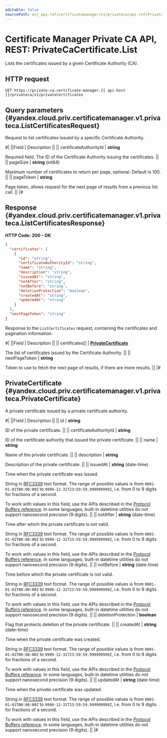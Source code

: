 ```yaml
---
editable: false
sourcePath: en/_api-ref/certificatemanager/v1/privateca/api-ref/PrivateCaCertificate/list.md
---
```


# Certificate Manager Private CA API, REST: PrivateCaCertificate.List

Lists the certificates issued by a given Certificate Authority (CA).

## HTTP request

```
GET https://private-ca.certificate-manager.{{ api-host }}/privateca/v1/privateCertificates
```

## Query parameters {#yandex.cloud.priv.certificatemanager.v1.privateca.ListCertificatesRequest}

Request to list certificates issued by a specific Certificate Authority.

#|
||Field | Description ||
|| certificateAuthorityId | **string**

Required field. The ID of the Certificate Authority issuing the certificates. ||
|| pageSize | **string** (int64)

Maximum number of certificates to return per page, optional. Default is 100. ||
|| pageToken | **string**

Page token, allows request for the next page of results from a previous list call. ||
|#

## Response {#yandex.cloud.priv.certificatemanager.v1.privateca.ListCertificatesResponse}

**HTTP Code: 200 - OK**

```json
{
  "certificates": [
    {
      "id": "string",
      "certificateAuthorityId": "string",
      "name": "string",
      "description": "string",
      "issuedAt": "string",
      "notAfter": "string",
      "notBefore": "string",
      "deletionProtection": "boolean",
      "createdAt": "string",
      "updatedAt": "string"
    }
  ],
  "nextPageToken": "string"
}
```

Response to the `ListCertificates` request, containing the certificates and pagination information.

#|
||Field | Description ||
|| certificates[] | **[PrivateCertificate](#yandex.cloud.priv.certificatemanager.v1.privateca.PrivateCertificate)**

The list of certificates issued by the Certificate Authority. ||
|| nextPageToken | **string**

Token to use to fetch the next page of results, if there are more results. ||
|#

## PrivateCertificate {#yandex.cloud.priv.certificatemanager.v1.privateca.PrivateCertificate}

A private certificate issued by a private certificate authority.

#|
||Field | Description ||
|| id | **string**

ID of the private certificate. ||
|| certificateAuthorityId | **string**

ID of the certificate authority that issued the private certificate. ||
|| name | **string**

Name of the private certificate. ||
|| description | **string**

Description of the private certificate. ||
|| issuedAt | **string** (date-time)

Time when the private certificate was issued.

String in [RFC3339](https://www.ietf.org/rfc/rfc3339.txt) text format. The range of possible values is from
`0001-01-01T00:00:00Z` to `9999-12-31T23:59:59.999999999Z`, i.e. from 0 to 9 digits for fractions of a second.

To work with values in this field, use the APIs described in the
[Protocol Buffers reference](https://developers.google.com/protocol-buffers/docs/reference/overview).
In some languages, built-in datetime utilities do not support nanosecond precision (9 digits). ||
|| notAfter | **string** (date-time)

Time after which the private certificate is not valid.

String in [RFC3339](https://www.ietf.org/rfc/rfc3339.txt) text format. The range of possible values is from
`0001-01-01T00:00:00Z` to `9999-12-31T23:59:59.999999999Z`, i.e. from 0 to 9 digits for fractions of a second.

To work with values in this field, use the APIs described in the
[Protocol Buffers reference](https://developers.google.com/protocol-buffers/docs/reference/overview).
In some languages, built-in datetime utilities do not support nanosecond precision (9 digits). ||
|| notBefore | **string** (date-time)

Time before which the private certificate is not valid.

String in [RFC3339](https://www.ietf.org/rfc/rfc3339.txt) text format. The range of possible values is from
`0001-01-01T00:00:00Z` to `9999-12-31T23:59:59.999999999Z`, i.e. from 0 to 9 digits for fractions of a second.

To work with values in this field, use the APIs described in the
[Protocol Buffers reference](https://developers.google.com/protocol-buffers/docs/reference/overview).
In some languages, built-in datetime utilities do not support nanosecond precision (9 digits). ||
|| deletionProtection | **boolean**

Flag that protects deletion of the private certificate. ||
|| createdAt | **string** (date-time)

Time when the private certificate was created.

String in [RFC3339](https://www.ietf.org/rfc/rfc3339.txt) text format. The range of possible values is from
`0001-01-01T00:00:00Z` to `9999-12-31T23:59:59.999999999Z`, i.e. from 0 to 9 digits for fractions of a second.

To work with values in this field, use the APIs described in the
[Protocol Buffers reference](https://developers.google.com/protocol-buffers/docs/reference/overview).
In some languages, built-in datetime utilities do not support nanosecond precision (9 digits). ||
|| updatedAt | **string** (date-time)

Time when the private certificate was updated.

String in [RFC3339](https://www.ietf.org/rfc/rfc3339.txt) text format. The range of possible values is from
`0001-01-01T00:00:00Z` to `9999-12-31T23:59:59.999999999Z`, i.e. from 0 to 9 digits for fractions of a second.

To work with values in this field, use the APIs described in the
[Protocol Buffers reference](https://developers.google.com/protocol-buffers/docs/reference/overview).
In some languages, built-in datetime utilities do not support nanosecond precision (9 digits). ||
|#